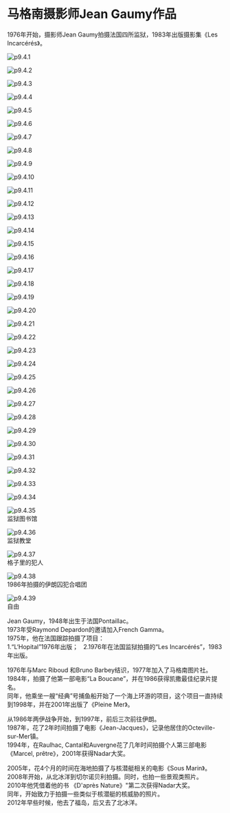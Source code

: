 # 马格南摄影师Jean Gaumy作品

​1976年开始，摄影师Jean Gaumy拍摄法国四所监狱，1983年出版摄影集《Les Incarcérés》。

![p9.4.1](/images/9.4.1.jpg)

![p9.4.2](/images/9.4.2.jpg)

![p9.4.3](/images/9.4.3.jpg)

![p9.4.4](/images/9.4.4.jpg)

![p9.4.5](/images/9.4.5.jpg)

![p9.4.6](/images/9.4.6.jpg)

![p9.4.7](/images/9.4.7.jpg)

![p9.4.8](/images/9.4.8.jpg)

![p9.4.9](/images/9.4.9.jpg)

![p9.4.10](/images/9.4.10.jpg)

![p9.4.11](/images/9.4.11.jpg)

![p9.4.12](/images/9.4.12.jpg)

![p9.4.13](/images/9.4.13.jpg)

![p9.4.14](/images/9.4.14.jpg)

![p9.4.15](/images/9.4.15.jpg)

![p9.4.16](/images/9.4.16.jpg)

![p9.4.17](/images/9.4.17.jpg)

![p9.4.18](/images/9.4.18.jpg)

![p9.4.19](/images/9.4.19.jpg)

![p9.4.20](/images/9.4.20.jpg)

![p9.4.21](/images/9.4.21.jpg)

![p9.4.22](/images/9.4.22.jpg)

![p9.4.23](/images/9.4.23.jpg)

![p9.4.24](/images/9.4.24.jpg)

![p9.4.25](/images/9.4.25.jpg)

![p9.4.26](/images/9.4.26.jpg)

![p9.4.27](/images/9.4.27.jpg)

![p9.4.28](/images/9.4.28.jpg)

![p9.4.29](/images/9.4.29.jpg)

![p9.4.30](/images/9.4.30.jpg)

![p9.4.31](/images/9.4.31.jpg)

![p9.4.32](/images/9.4.32.jpg)

![p9.4.33](/images/9.4.33.jpg)

![p9.4.34](/images/9.4.34.jpg)

![p9.4.35](/images/9.4.35.jpg)  
监狱图书馆

![p9.4.36](/images/9.4.36.jpg)  
监狱教堂

![p9.4.37](/images/9.4.37.jpg)  
格子里的犯人

![p9.4.38](/images/9.4.38.jpg)  
1986年拍摄的伊朗囚犯合唱团

![p9.4.39](/images/9.4.39.jpg)  
自由

Jean Gaumy，1948年出生于法国Pontaillac。  
1973年受Raymond Depardon的邀请加入French Gamma。  
1975年，他在法国跟踪拍摄了项目：  
1.“L‘Hopital”1976年出版；  
2.1976年在法国监狱拍摄的“Les Incarcérés”，1983年出版。

1976年与Marc Riboud 和Bruno Barbey结识，1977年加入了马格南图片社。  
1984年，拍摄了他第一部电影“La Boucane”，并在1986获得凯撒最佳纪录片提名。  
同年，他乘坐一艘“经典”号捕鱼船开始了一个海上环游的项目，这个项目一直持续到1998年，并在2001年出版了《Pleine Mer》。

从1986年两伊战争开始，到1997年，前后三次前往伊朗。  
1987年，花了2年时间拍摄了电影《Jean-Jacques》，记录他居住的Octeville-sur-Mer镇。  
1994年，在Raulhac, Cantal和Auvergne花了几年时间拍摄个人第三部电影 《Marcel, prêtre》，2001年获得Nadar大奖。

2005年，花4个月的时间在海地拍摄了与核潜艇相关的电影《Sous Marin》。  
2008年开始，从北冰洋到切尔诺贝利拍摄。同时，也拍一些景观类照片。  
2010年他凭借着他的书 《D'après Nature》"第二次获得Nadar大奖。  
同年，开始致力于拍摄一些类似于核潜艇的核威胁的照片。  
2012年早些时候，他去了福岛，后又去了北冰洋。
